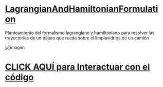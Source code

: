 # [LagrangianAndHamiltonianFormulation](https://fernandobriceno.github.io/LagrangianAndHamiltonianFormulation/web/aveRodando.html)
Planteamiento del formalismo lagrangiano y hamiltoniano para resolver las trayectorias de un pájaro que rueda sobre el limpiavidrios de un camión

![imagen](https://user-images.githubusercontent.com/31867116/191102856-ca5b0f61-6e90-43f0-b1da-68172ae18c5e.png)


# [CLICK AQUÍ para Interactuar con el código](https://fernandobriceno.github.io/LagrangianAndHamiltonianFormulation/web/aveRodando.html)
